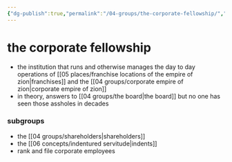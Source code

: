 ```yaml
---
{"dg-publish":true,"permalink":"/04-groups/the-corporate-fellowship/","created":"2024-10-28T09:31:24.095-05:00","updated":"2025-02-14T15:19:32.281-06:00"}
---
```


# the corporate fellowship
- the institution that runs and otherwise manages the day to day operations of [[05 places/franchise locations of the empire of zion\|franchises]] and the [[04 groups/corporate empire of zion\|corporate empire of zion]]
- in theory, answers to [[04 groups/the board\|the board]] but no one has seen those assholes in decades
### subgroups
- the [[04 groups/shareholders\|shareholders]]
- the [[06 concepts/indentured servitude\|indents]]
- rank and file corporate employees